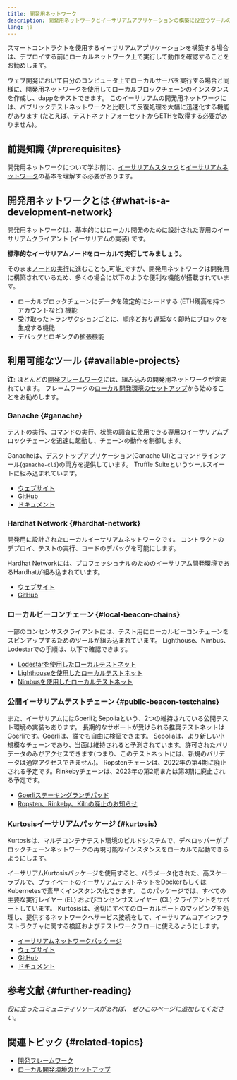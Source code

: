 ```yaml
---
title: 開発用ネットワーク
description: 開発用ネットワークとイーサリアムアプリケーションの構築に役立つツールの概要。
lang: ja
---
```


スマートコントラクトを使用するイーサリアムアプリケーションを構築する場合は、デプロイする前にローカルネットワーク上で実行して動作を確認することをお勧めします。

ウェブ開発において自分のコンピュータ上でローカルサーバを実行する場合と同様に、開発用ネットワークを使用してローカルブロックチェーンのインスタンスを作成し、dappをテストできます。 このイーサリアムの開発用ネットワークには、パブリックテストネットワークと比較して反復処理を大幅に迅速化する機能があります (たとえば、テストネットフォーセットからETHを取得する必要がありません)。

## 前提知識 {#prerequisites}

開発用ネットワークについて学ぶ前に、[イーサリアムスタック](/developers/docs/ethereum-stack/)と[イーサリアムネットワーク](/developers/docs/networks/)の基本を理解する必要があります。

## 開発用ネットワークとは {#what-is-a-development-network}

開発用ネットワークは、基本的にはローカル開発のために設計された専用のイーサリアムクライアント (イーサリアムの実装) です。

**標準的なイーサリアムノードをローカルで実行してみましょう。**

そのまま[ノードの実行](/developers/docs/nodes-and-clients/#running-your-own-node)に進むことも_可能_ですが、開発用ネットワークは開発用に構築されているため、多くの場合に以下のような便利な機能が搭載されています。

- ローカルブロックチェーンにデータを確定的にシードする (ETH残高を持つアカウントなど) 機能
- 受け取ったトランザクションごとに、順序どおり遅延なく即時にブロックを生成する機能
- デバッグとロギングの拡張機能

## 利用可能なツール {#available-projects}

**注**: ほとんどの[開発フレームワーク](/developers/docs/frameworks/)には、組み込みの開発用ネットワークが含まれています。 フレームワークの[ローカル開発環境のセットアップ](/developers/local-environment/)から始めることをお勧めします。

### Ganache {#ganache}

テストの実行、コマンドの実行、状態の調査に使用できる専用のイーサリアムブロックチェーンを迅速に起動し、チェーンの動作を制御します。

Ganacheは、デスクトップアプリケーション(Ganache UI)とコマンドラインツール(`ganache-cli`)の両方を提供しています。 Truffle Suiteというツールスイートに組み込まれています。

- [ウェブサイト](https://www.trufflesuite.com/ganache)
- [GitHub](https://github.com/trufflesuite/ganache)
- [ドキュメント](https://www.trufflesuite.com/docs/ganache/overview)

### Hardhat Network {#hardhat-network}

開発用に設計されたローカルイーサリアムネットワークです。 コントラクトのデプロイ、テストの実行、コードのデバッグを可能にします。

Hardhat Networkには、プロフェッショナルのためのイーサリアム開発環境であるHardhatが組み込まれています。

- [ウェブサイト](https://hardhat.org/)
- [GitHub](https://github.com/nomiclabs/hardhat)

### ローカルビーコンチェーン {#local-beacon-chains}

一部のコンセンサスクライアントには、テスト用にローカルビーコンチェーンをスピンアップするためのツールが組み込まれています。 Lighthouse、Nimbus、Lodestarでの手順は、以下で確認できます。

- [Lodestarを使用したローカルテストネット](https://chainsafe.github.io/lodestar/usage/local/)
- [Lighthouseを使用したローカルテストネット](https://lighthouse-book.sigmaprime.io/setup.html#local-testnets)
- [Nimbusを使用したローカルテストネット](https://github.com/status-im/nimbus-eth1/blob/master/fluffy/docs/local_testnet.md)

### 公開イーサリアムテストチェーン {#public-beacon-testchains}

また、イーサリアムにはGoerliとSepoliaという、2つの維持されている公開テスト環境の実装もあります。 長期的なサポートが受けられる推奨テストネットはGoerliです。Goerliは、誰でも自由に検証できます。 Sepoliaは、より新しい小規模なチェーンであり、当面は維持されると予測されています。許可されたバリデータのみがアクセスできます(つまり、このテストネットには、新規のバリデータは通常アクセスできません)。 Ropstenチェーンは、2022年の第4期に廃止される予定です。Rinkebyチェーンは、2023年の第2期または第3期に廃止される予定です。

- [Goerliステーキングランチパッド](https://goerli.launchpad.ethereum.org/)
- [Ropsten、Rinkeby、Kilnの廃止のお知らせ](https://blog.ethereum.org/2022/06/21/testnet-deprecation)

### Kurtosisイーサリアムパッケージ {#kurtosis}

Kurtosisは、マルチコンテナテスト環境のビルドシステムで、デベロッパーがブロックチェーンネットワークの再現可能なインスタンスをローカルで起動できるようにします。

イーサリアムKurtosisパッケージを使用すると、パラメータ化された、高スケーラブルで、プライベートのイーサリアムテストネットをDockerもしくはKubernetesで素早くインスタンス化できます。 このパッケージでは、すべての主要な実行レイヤー (EL) およびコンセンサスレイヤー (CL) クライアントをサポートしています。 Kurtosisは、適切にすべてのローカルポートのマッピングを処理し、提供するネットワークへサービス接続をして、イーサリアムコアインフラストラクチャに関する検証およびテストワークフローに使えるようにします。

- [イーサリアムネットワークパッケージ](https://github.com/kurtosis-tech/ethereum-package)
- [ウェブサイト](https://www.kurtosis.com/)
- [GitHub](https://github.com/kurtosis-tech/kurtosis)
- [ドキュメント](https://docs.kurtosis.com/)

## 参考文献 {#further-reading}

_役に立ったコミュニティリソースがあれば、 ぜひこのページに追加してください。_

## 関連トピック {#related-topics}

- [開発フレームワーク](/developers/docs/frameworks/)
- [ローカル開発環境のセットアップ](/developers/local-environment/)
